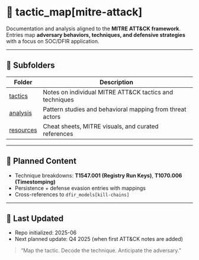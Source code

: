 # 🎯 tactic_map[mitre-attack]

Documentation and analysis aligned to the **MITRE ATT&CK framework**.  
Entries map **adversary behaviors, techniques, and defensive strategies** with a focus on SOC/DFIR application.

---

## 📂 Subfolders

| Folder | Description |
|--------|-------------|
| [tactics](./tactics) | Notes on individual MITRE ATT&CK tactics and techniques |
| [analysis](./analysis) | Pattern studies and behavioral mapping from threat actors |
| [resources](./resources) | Cheat sheets, MITRE visuals, and curated references |

---

## 🔮 Planned Content
- Technique breakdowns: **T1547.001 (Registry Run Keys)**, **T1070.006 (Timestomping)**  
- Persistence + defense evasion entries with mappings  
- Cross-references to `dfir_models[kill-chains]`  

---

## 📅 Last Updated
- Repo initialized: 2025-06  
- Next planned update: Q4 2025 (when first ATT&CK notes are added)  

> “Map the tactic. Decode the technique. Anticipate the adversary.”
